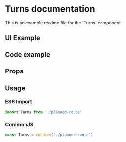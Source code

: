 # Turns documentation

This is an example readme file for the 'Turns' component.

## UI Example

<!-- STORY -->

## Code example

<!-- SOURCE -->

## Props

<!-- PROPS -->

## Usage

### ES6 Import
```js
import Turns from './planned-route'
```

### CommonJS

```js
const Turns = require('./planned-route')
